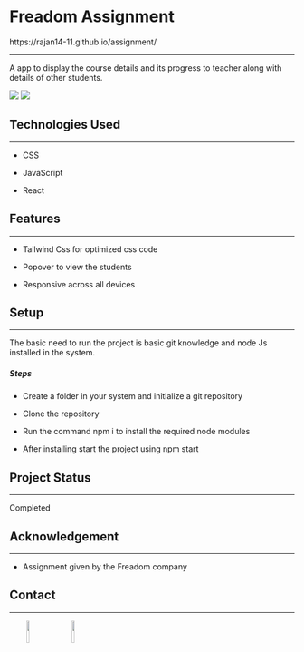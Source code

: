 <h1>Freadom Assignment</h1>
<p>https://rajan14-11.github.io/assignment/</p>
<hr><p>A app to display the course details and its progress to teacher along with details of other students.</p>
<img src="https://i2.paste.pics/757c6a68df71f54125f1313fd8a28ad9.png?rand=g75puDowca"/>
<img src="https://i2.paste.pics/0ef2794697ccef6d0ddd6d0ac8605677.png?rand=7B6PJ84bal"/>
<h2>Technologies Used</h2>
<hr><ul>
<li>CSS</li>
</ul><ul>
<li>JavaScript</li>
</ul><ul>
<li>React</li>
</ul><h2>Features</h2>
<hr><ul>
<li>Tailwind Css for optimized css code</li>
</ul><ul>
<li>Popover to view the students</li>
</ul><ul>
<li>Responsive across all devices</li>
</ul><h2>Setup</h2>
<hr><p>The basic need to run the project is basic git knowledge and node Js installed in the system.</p><h5>Steps</h5><ul>
<li>Create a folder in your system and initialize a git repository</li>
</ul><ul>
<li>Clone the repository</li>
</ul><ul>
<li>Run the command npm i to install the required node modules</li>
</ul><ul>
<li>After installing start the project using npm start</li>
</ul><h2>Project Status</h2>
<hr><p>Completed</p><h2>Acknowledgement</h2>
<hr><ul>
<li>Assignment given by the Freadom company</li>
</ul><h2>Contact</h2>
<hr><p><span style="margin-right: 30px;"></span><a href="https://www.linkedin.com/in/rajan-goyal/"><img target="_blank" src="https://cdn.jsdelivr.net/gh/devicons/devicon/icons/linkedin/linkedin-original.svg" style="width: 10%;"></a><span style="margin-right: 30px;"></span><a href="https://github.com/Rajan14-11"><img target="_blank" src="https://cdn.jsdelivr.net/gh/devicons/devicon/icons/github/github-original.svg" style="width: 10%;"></a></p>
